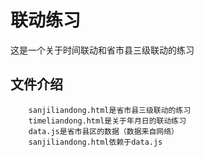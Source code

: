 # 联动练习
这是一个关于时间联动和省市县三级联动的练习

## 文件介绍
```
	sanjiliandong.html是省市县三级联动的练习
	timeliandong.html是关于年月日的联动练习
	data.js是省市县区的数据（数据来自网络）
	sanjiliandong.html依赖于data.js
```
